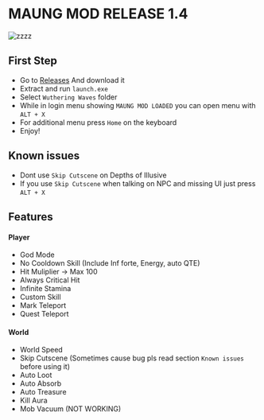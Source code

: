 # MAUNG MOD RELEASE 1.4
![zzzz](https://raw.githubusercontent.com/saefulbarkah/MAUNG-MOD/main/menu.png)

## First Step
- Go to [Releases](https://github.com/saefulbarkah/MAUNG-MOD/releases) And download it
- Extract and run `launch.exe`
- Select `Wuthering Waves` folder
- While in login menu showing `MAUNG MOD LOADED` you can open menu with `ALT + X`
- For additional menu press `Home` on the keyboard
- Enjoy!

## Known issues
- Dont use `Skip Cutscene` on Depths of Illusive
- If you use `Skip Cutscene` when talking on NPC and missing UI just press `ALT + X`

## Features
#### Player
- God Mode
- No Cooldown Skill (Include Inf forte, Energy, auto QTE)
- Hit Muliplier -> Max 100
- Always Critical Hit
- Infinite Stamina
- Custom Skill
- Mark Teleport
- Quest Teleport

#### World
- World Speed
- Skip Cutscene (Sometimes cause bug pls read section `Known issues` before using it)
- Auto Loot
- Auto Absorb
- Auto Treasure
- Kill Aura
- Mob Vacuum (NOT WORKING)

